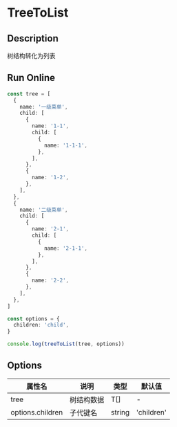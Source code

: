 # TreeToList

## Description
树结构转化为列表

## Run Online

<RunCode symbolize="tree-to-list-FBdv-WCD" :language="ts" :dependency="`
function treeToList<T>(tree: T[], options?: {
  children?: string
}): T[] {
  const tOption = Object.assign({
    children: 'children',
  }, options || {})
  const { children } = tOption
  const list: T[] = [...tree]
  for (let i = 0; i < list.length; i++) {
    const node: T = list[i]
    if (!(node as any)[children])
      continue
    list.splice(i + 1, 0, ...(node as any)[children])
  }
  return list
}`">

```ts
const tree = [
  {
    name: '一级菜单',
    child: [
      {
        name: '1-1',
        child: [
          {
            name: '1-1-1',
          },
        ],
      },
      {
        name: '1-2',
      },
    ],
  },
  {
    name: '二级菜单',
    child: [
      {
        name: '2-1',
        child: [
          {
            name: '2-1-1',
          },
        ],
      },
      {
        name: '2-2',
      },
    ],
  },
]

const options = {
  children: 'child',
}

console.log(treeToList(tree, options))
```

</RunCode>

## Options

<div class="utils-table">

| 属性名 | 说明 | 类型 | 默认值 |
| --- | --- | --- | --- |
| tree | 树结构数据 | T[] | - |
| options.children | 子代键名 | string | 'children' |

</div>